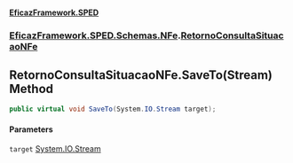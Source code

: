 #### [EficazFramework.SPED](EficazFrameworkSPED.md 'EficazFramework SPED')
### [EficazFramework.SPED.Schemas.NFe](EficazFramework.SPED.Schemas.NFe.md 'EficazFramework.SPED.Schemas.NFe').[RetornoConsultaSituacaoNFe](EficazFramework.SPED.Schemas.NFe/RetornoConsultaSituacaoNFe.md 'EficazFramework.SPED.Schemas.NFe.RetornoConsultaSituacaoNFe')

## RetornoConsultaSituacaoNFe.SaveTo(Stream) Method

```csharp
public virtual void SaveTo(System.IO.Stream target);
```
#### Parameters

<a name='EficazFramework.SPED.Schemas.NFe.RetornoConsultaSituacaoNFe.SaveTo(System.IO.Stream).target'></a>

`target` [System.IO.Stream](https://docs.microsoft.com/en-us/dotnet/api/System.IO.Stream 'System.IO.Stream')